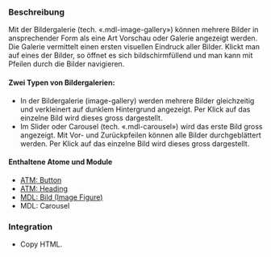 ### Beschreibung
Mit der Bildergalerie (tech. «.mdl-image-gallery») können mehrere Bilder in ansprechender Form als eine Art Vorschau oder Galerie angezeigt werden. Die Galerie vermittelt einen ersten visuellen Eindruck aller Bilder. Klickt man auf eines der Bilder, so öffnet es sich bildschirmfüllend und man kann mit Pfeilen durch die Bilder navigieren.
 
#### Zwei Typen von Bildergalerien:
<ul>
<li>In der Bildergalerie (image-gallery) werden mehrere Bilder gleichzeitig und verkleinert auf dunklem Hintergrund angezeigt. Per Klick auf das einzelne Bild wird dieses gross dargestellt.
<li>Im Slider oder Carousel (tech. «.mdl-carousel») wird das erste Bild gross angezeigt. Mit Vor- und Zurückpfeilen können alle Bilder durchgeblättert werden. Per Klick auf das einzelne Bild wird dieses gross dargestellt.
</ul>

#### Enthaltene Atome und Module
* <a href="../../atoms/button/button.html">ATM: Button</a>
* <a href="../../atoms/headings/headings.html">ATM: Heading</a> 
* <a href="../image-figure/image-figure.html">MDL: Bild (Image Figure)</a>
* MDL: Carousel
 
### Integration
* Copy HTML.

